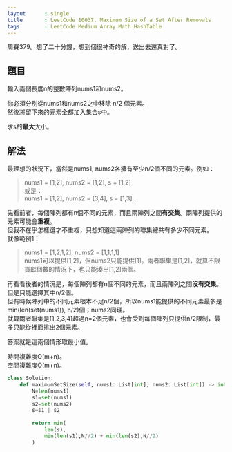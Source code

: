 ```yaml
---
layout      : single
title       : LeetCode 10037. Maximum Size of a Set After Removals
tags        : LeetCode Medium Array Math HashTable
---
```

周賽379。想了二十分鐘，想到個很神奇的解，送出去還真對了。  

## 題目

輸入兩個長度n的整數陣列nums1和nums2。  

你必須分別從nums1和nums2之中移除 n/2 個元素。  
然後將留下來的元素全都加入集合s中。  

求s的**最大**大小。  

## 解法

最理想的狀況下，當然是nums1, nums2各擁有至少n/2個不同的元素。例如：  
> nums1 = [1,2], nums2 = [1,2], s = [1,2]  
或是：  
> nums1 = [1,2], nums2 = [3,4], s = [1,3]..  

先看前者，每個陣列都有n個不同的元素，而且兩陣列之間**有交集**。兩陣列提供的元素可能會**重複**。  
但我不在乎怎樣選才不重複，只想知道這兩陣列的聯集總共有多少不同元素。  
就像範例1：  
> nums1 = [1,2,1,2], nums2 = [1,1,1,1]  
nums1可以提供[1,2]，但nums2只能提供[1]。兩者聯集是[1,2]，就算不限貢獻個數的情況下，也只能湊出[1,2]兩個。  

再看看後者的情況是，每個陣列都有n個不同的元素，而且兩陣列之間**沒有交集**。但是只能選擇其中n/2個。  
但有時候陣列中的不同元素根本不足n/2個，所以nums1能提供的不同元素最多是min(len(set(nums1)), n/2)個；nums2同理。  
就算兩者聯集是[1,2,3,4]超過n=2個元素，也會受到每個陣列只提供n/2限制，最多只能從裡面挑出2個元素。  

答案就是這兩個情形取最小值。  

時間複雜度O(m+n)。  
空間複雜度O(m+n)。  

```python
class Solution:
    def maximumSetSize(self, nums1: List[int], nums2: List[int]) -> int:
        N=len(nums1)
        s1=set(nums1)
        s2=set(nums2)
        s=s1 | s2
        
        return min(
            len(s),
            min(len(s1),N//2) + min(len(s2),N//2)
        )
```
